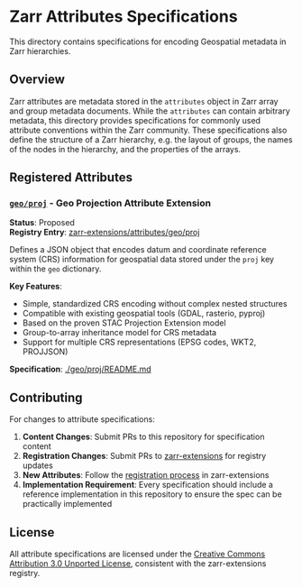 # Zarr Attributes Specifications

This directory contains specifications for encoding Geospatial metadata in Zarr hierarchies.

## Overview

Zarr attributes are metadata stored in the `attributes` object in Zarr array and group metadata documents. While the `attributes` can contain arbitrary metadata, this directory provides specifications for commonly used attribute conventions within the Zarr community. These specifications also define the structure of a Zarr hierarchy, e.g. the layout of groups, the names of the nodes in the hierarchy, and the properties of the arrays.

## Registered Attributes

### [`geo/proj`](./geo/proj/README.md) - Geo Projection Attribute Extension

**Status**: Proposed  
**Registry Entry**: [zarr-extensions/attributes/geo/proj](https://github.com/zarr-developers/zarr-extensions/tree/main/attributes/geo/proj)

Defines a JSON object that encodes datum and coordinate reference system (CRS) information for geospatial data stored under the `proj` key within the `geo` dictionary.

**Key Features**:
- Simple, standardized CRS encoding without complex nested structures
- Compatible with existing geospatial tools (GDAL, rasterio, pyproj)
- Based on the proven STAC Projection Extension model
- Group-to-array inheritance model for CRS metadata
- Support for multiple CRS representations (EPSG codes, WKT2, PROJJSON)

**Specification**: [./geo/proj/README.md](./geo/proj/README.md)

## Contributing

For changes to attribute specifications:

1. **Content Changes**: Submit PRs to this repository for specification content
2. **Registration Changes**: Submit PRs to [zarr-extensions](https://github.com/zarr-developers/zarr-extensions) for registry updates
3. **New Attributes**: Follow the [registration process](https://github.com/zarr-developers/zarr-extensions#registering-an-attribute) in zarr-extensions
4. **Implementation Requirement**: Every specification should include a reference implementation in this repository to ensure the spec can be practically implemented

## License

All attribute specifications are licensed under the [Creative Commons Attribution 3.0 Unported License](https://creativecommons.org/licenses/by/3.0/), consistent with the zarr-extensions registry.
